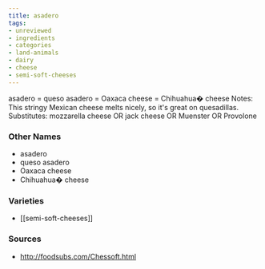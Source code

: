 ```yaml
---
title: asadero
tags:
- unreviewed
- ingredients
- categories
- land-animals
- dairy
- cheese
- semi-soft-cheeses
---
```

asadero = queso asadero = Oaxaca cheese = Chihuahua� cheese Notes: This stringy Mexican cheese melts nicely, so it's great on quesadillas. Substitutes: mozzarella cheese OR jack cheese OR Muenster OR Provolone

### Other Names

* asadero
* queso asadero
* Oaxaca cheese
* Chihuahua� cheese

### Varieties

* [[semi-soft-cheeses]]

### Sources
* http://foodsubs.com/Chessoft.html
